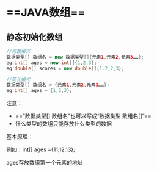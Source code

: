 # ==JAVA数组==

## 静态初始化数组

```java
//完整格式
数据类型[] 数组名 = new 数据类型[]{元素1,元素2,元素3……};
eg:int[] ages = new int[]{1,2,3};
eg:double[] scores = new double[]{1.2,2,3};
```

```java
//简化格式
数据类型[] 数组名 = {元素1,元素2,元素3……};
eg:int[] ages = {1,2,3};
```

注意：

+ ==”数据类型[] 数组名"也可以写成“数据类型 数组名[]”==
+ 什么类型的数组只能存放什么类型的数据

基本原理：

例如：int[] ages ={11,12,13};

ages存放数组第一个元素的地址

